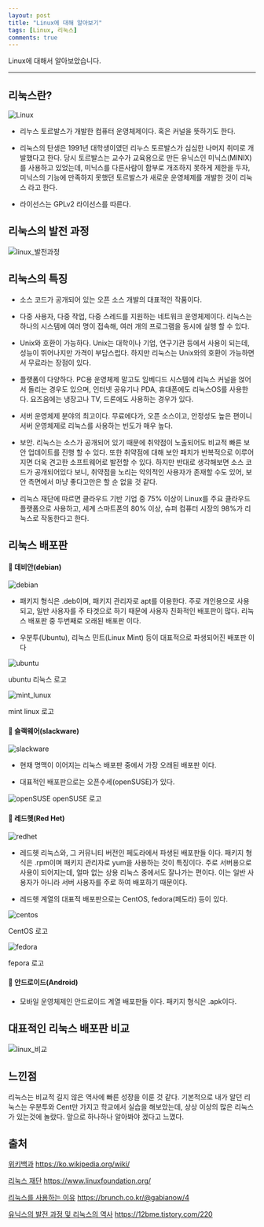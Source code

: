 ```yaml
---
layout: post
title: "Linux에 대해 알아보기"
tags: [Linux, 리눅스]
comments: true
---
```


Linux에 대해서 알아보았습니다.

---

## 리눅스란?

![Linux](https://user-images.githubusercontent.com/22653307/54409152-9c6a8000-4728-11e9-9752-d22d0867c0a0.JPG)


 * 리누스 토르발스가 개발한 컴퓨터 운영체제이다. 혹은 커널을 뜻하기도 한다.

 * 리눅스의 탄생은 1991년 대학생이였던 리누스 토르발스가 심심한 나머지 취미로 개발했다고 한다. 당시 토르발스는 교수가 교육용으로 만든 유닉스인 미닉스(MINIX)를 사용하고 있었는데, 미닉스를 다른사람이 함부로 개조하지 못하게 제한을 두자, 미닉스의 기능에 만족하지 못했던 토르발스가 새로운 운영체제를 개발한 것이 리눅스 라고 한다.

 * 라이선스는 GPLv2 라이선스를 따른다.

## 리눅스의 발전 과정

![linux_발전과정](https://user-images.githubusercontent.com/22653307/54408968-9cb64b80-4727-11e9-8939-440c28172895.JPG)



## 리눅스의 특징

* 소스 코드가 공개되어 있는 오픈 소스 개발의 대표적인 작품이다.

* 다중 사용자, 다중 작업, 다중 스레드를 지원하는 네트워크 운영체제이다. 리눅스는 하나의 시스템에 여러 명이 접속해, 여러 개의 프로그램을 동시에 실행 할 수 있다.

* Unix와 호환이 가능하다. Unix는 대학이나 기업, 연구기관 등에서 사용이 되는데, 성능이 뛰어나지만 가격이 부담스럽다. 하지만 리눅스는 Unix와의 호환이 가능하면서 무료라는 장점이 있다.

* 플랫폼이 다양하다. PC용 운영체제 말고도 임베디드 시스템에 리눅스 커널을 얹어서 돌리는 경우도 있으며, 인터넷 공유기나 PDA, 휴대폰에도 리눅스OS를 사용한다. 요즈음에는 냉장고나 TV, 드론에도 사용하는 경우가 있다.

* 서버 운영체제 분야의 최고이다. 무료에다가, 오픈 소스이고, 안정성도 높은 편이니 서버 운영체제로 리눅스를 사용하는 빈도가 매우 높다.

* 보안. 리눅스는 소스가 공개되어 있기 때문에 취약점이 노출되어도 비교적 빠른 보안 업데이트를 진행 할 수 있다. 또한 취약점에 대해 보안 패치가 반복적으로 이루어지면 더욱 견고한 소프트웨어로 발전할 수 있다. 하지만 반대로 생각해보면 소스 코드가 공개되어있다 보니, 취약점을 노리는 악의적인 사용자가 존재할 수도 있어, 보안 측면에서 마냥 좋다고만은 할 순 없을 것 같다.

* 리눅스 재단에 따르면 클라우드 기반 기업 중 75% 이상이 Linux를 주요 클라우드 플랫폼으로 사용하고, 세계 스마트폰의 80% 이상, 슈퍼 컴퓨터 시장의 98%가 리눅스로 작동한다고 한다.


## 리눅스 배포판

#### 	데비안(debian)

![debian](https://user-images.githubusercontent.com/22653307/54409175-c0c65c80-4728-11e9-8d11-52911bb7a264.JPG)

-	패키지 형식은 .deb이며, 패키지 관리자로 apt를 이용한다. 주로 개인용으로 사용되고, 일반 사용자를 주 타겟으로 하기 때문에 사용자 친화적인 배포판이 많다. 리눅스 배포판 중 두번째로 오래된 배포판 이다.

-	우분투(Ubuntu), 리눅스 민트(Linux Mint) 등이 대표적으로 파생되어진 배포판 이다

![ubuntu](https://user-images.githubusercontent.com/22653307/54409186-d0de3c00-4728-11e9-8487-a7503f4dd583.JPG)

ubuntu 리눅스 로고

![mint_lunux](https://user-images.githubusercontent.com/22653307/54409193-dd629480-4728-11e9-9036-fc9499fcfc10.JPG)

mint linux 로고


#### 	슬랙웨어(slackware)

![slackware](https://user-images.githubusercontent.com/22653307/54409230-02ef9e00-4729-11e9-80f4-0235809ec764.JPG)

-	현재 명맥이 이어지는 리눅스 배포판 중에서 가장 오래된 배포판 이다.

-	대표적인 배포판으로는 오픈수세(openSUSE)가 있다.

![openSUSE](https://user-images.githubusercontent.com/22653307/54409244-0daa3300-4729-11e9-9bea-be33534c3613.JPG)
openSUSE 로고

#### 	레드헷(Red Het)

![redhet](https://user-images.githubusercontent.com/22653307/54409259-32060f80-4729-11e9-88d3-3473fdac12cd.JPG)


-	레드헷 리눅스와, 그 커뮤니티 버전인 페도라에서 파생된 배포판들 이다. 패키지 형식은 .rpm이며 패키지 관리자로 yum을 사용하는 것이 특징이다. 주로 서버용으로 사용이 되어지는데, 얼마 없는 상용 리눅스 중에서도 잘나가는 편이다. 이는 일반 사용자가 아니라 서버 사용자를 주로 하여 배포하기 때문이다.

-	레드헷 계열의 대표적 배포판으로는 CentOS, fedora(페도라) 등이 있다.

![centos](https://user-images.githubusercontent.com/22653307/54409273-48ac6680-4729-11e9-83cd-a73791136218.JPG)

CentOS 로고

![fedora](https://user-images.githubusercontent.com/22653307/54409289-5a8e0980-4729-11e9-92c7-3e87d304b0bc.JPG)

fepora 로고



#### 	안드로이드(Android)

-	모바일 운영체제인 안드로이드 계열 배포판들 이다. 패키지 형식은 .apk이다.



## 대표적인 리눅스 배포판 비교

![linux_비교](https://user-images.githubusercontent.com/22653307/54409304-71ccf700-4729-11e9-850c-688ca7e86da4.JPG)

## 느낀점

리눅스는 비교적 길지 않은 역사에 빠른 성장을 이룬 것 같다. 기본적으로 내가 알던 리눅스는 우분투와 Cent만 가지고 학교에서 실습을 해보았는데, 상상 이상의 많은 리눅스가 있는것에 놀랐다. 앞으로 하나하나 알아봐야 겠다고 느꼈다.

## 출처

[위키백과](https://ko.wikipedia.org/wiki/)
https://ko.wikipedia.org/wiki/

[리눅스 재단](https://www.linuxfoundation.org/)
https://www.linuxfoundation.org/

[리눅스를 사용하는 이유](https://brunch.co.kr/@gabianow/4)
https://brunch.co.kr/@gabianow/4

[유닉스의 발전 과정 및 리눅스의 역사](https://12bme.tistory.com/220)
https://12bme.tistory.com/220
